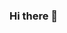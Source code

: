 ### Hi there 👋

<!--
**sosso2022/sosso2022** is a ✨ _special_ ✨ repository because its `README.md` (this file) appears on your GitHub profile.

Here are some ideas to get you started:

- 🔭 I’m currently working as an intern
- 🌱 I’m currently learning Data Science Computational thinking and Data Science 6.00.2X 
- 👯 I’m looking to collaborate on different projects
- 🤔 I’m looking for networking
- 💬 Ask me about positive inspiration and motivation
- 📫 How to reach me: womenforum692@gmail.com
- 😄 Pronouns: ...
- ⚡ Fun fact: My Mom was diagnosed with malaria when pregnant i was born with malaria, i could have died before coming out to this world,in my mother's womb.i had near death experience twice.My life has been life full of strange surprises.Remember every second counts,never waste your time on his earth.
-->
